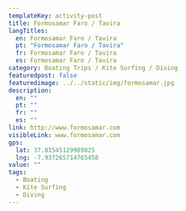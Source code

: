 ```yaml
---
templateKey: activity-post
title: Formosamar Faro / Tavira
langTitles:
  en: Formosamar Faro / Tavira
  pt: "Formosamar Faro / Tavira"
  fr: Formosamar Faro / Tavira
  es: Formosamar Faro / Tavira
category: Boating Trips / Kite Surfing / Diving
featuredpost: false
featuredimage: ../../static/img/formosamar.jpg
description: 
  en: ""
  pt: ""
  fr: ""
  es: ""
link: http://www.formosamar.com 
visibleLink: www.formosamar.com
gps:
  lat: 37.01545129989825
  lng: -7.937265714765458
value: ""
tags:
  - Boating
  - Kite Surfing
  - Diving
---
```


